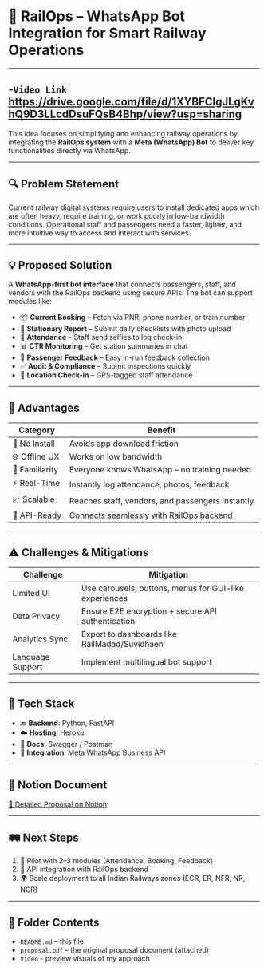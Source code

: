 
# 🚄 RailOps – WhatsApp Bot Integration for Smart Railway Operations
---
-`Video Link` https://drive.google.com/file/d/1XYBFCIgJLgKvhQ9D3LLcdDsuFQsB4Bhp/view?usp=sharing
---

This idea focuses on simplifying and enhancing railway operations by integrating the **RailOps system** with a **Meta (WhatsApp) Bot** to deliver key functionalities directly via WhatsApp.

---

## 🔍 Problem Statement

Current railway digital systems require users to install dedicated apps which are often heavy, require training, or work poorly in low-bandwidth conditions. Operational staff and passengers need a faster, lighter, and more intuitive way to access and interact with services.

---

## 💡 Proposed Solution

A **WhatsApp-first bot interface** that connects passengers, staff, and vendors with the RailOps backend using secure APIs. The bot can support modules like:

- 📦 **Current Booking** – Fetch via PNR, phone number, or train number
- 📝 **Stationary Report** – Submit daily checklists with photo upload
- 🧍 **Attendance** – Staff send selfies to log check-in
- 📊 **CTR Monitoring** – Get station summaries in chat
- 💬 **Passenger Feedback** – Easy in-run feedback collection
- ✅ **Audit & Compliance** – Submit inspections quickly
- 📍 **Location Check-in** – GPS-tagged staff attendance

---

## 🚀 Advantages

| Category        | Benefit                                                |
|----------------|---------------------------------------------------------|
| 📱 No Install   | Avoids app download friction                           |
| 🌐 Offline UX   | Works on low bandwidth                                 |
| 🧠 Familiarity  | Everyone knows WhatsApp – no training needed           |
| ⚡ Real-Time    | Instantly log attendance, photos, feedback             |
| 📈 Scalable     | Reaches staff, vendors, and passengers instantly       |
| 🔄 API-Ready    | Connects seamlessly with RailOps backend               |

---

## ⚠️ Challenges & Mitigations

| Challenge         | Mitigation                                                  |
|------------------|-------------------------------------------------------------|
| Limited UI       | Use carousels, buttons, menus for GUI-like experiences      |
| Data Privacy     | Ensure E2E encryption + secure API authentication           |
| Analytics Sync   | Export to dashboards like RailMadad/Suvidhaen               |
| Language Support | Implement multilingual bot support                          |

---

## 🧪 Tech Stack

- 🔙 **Backend**: Python, FastAPI
- ☁️ **Hosting**: Heroku
- 📑 **Docs**: Swagger / Postman
- 🔗 **Integration**: Meta WhatsApp Business API

---

## 🔗 Notion Document

[📘 Detailed Proposal on Notion](https://solar-beetle-3ff.notion.site/RailOps-WhatsApp-Bot-Integration-221018501f6080809f33ce7f4c007e53?pvs=73)

---

## 🛤️ Next Steps

1. 🚦 Pilot with 2–3 modules (Attendance, Booking, Feedback)
2. 🔗 API integration with RailOps backend
3. 🌍 Scale deployment to all Indian Railways zones (ECR, ER, NFR, NR, NCR)

---

## 📂 Folder Contents

- `README.md` – this file
- `proposal.pdf` – the original proposal document (attached)
- `Video` - preview visuals of my approach
